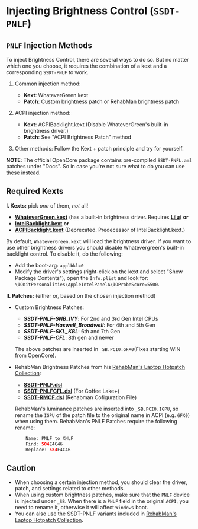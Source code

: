 # Injecting Brightness Control (`SSDT-PNLF`)

## `PNLF` Injection Methods

To inject Brightness Control, there are several ways to do so. But no matter which one you choose, it requires the combination of a kext and a corresponding `SSDT-PNLF` to work.

1. Common injection method:

	- **Kext**: WhateverGreen.kext
	- **Patch**: Custom brightness patch or RehabMan brightness patch

2. ACPI injection method:

	- **Kext**: ACPIBacklight.kext (Disable WhateverGreen's built-in brightness driver.)
	- **Patch**: See "ACPI Brightness Patch" method

3. Other methods: Follow the Kext + patch principle and try for yourself.

**NOTE**: The official OpenCore package contains pre-compiled `SSDT-PNFL.aml` patches under "Docs". So in case you're not sure what to do you can use these instead.

## Required Kexts

**I. Kexts:** pick *one* of them, *not* all!

- [**WhateverGreen.kext**](https://github.com/acidanthera/WhateverGreen/releases) (has a built-in brightness driver. Requires [**Lilu**](https://github.com/acidanthera/Lilu/releases)) **or**
- [**IntelBacklight.kext**](https://bitbucket.org/RehabMan/os-x-intel-backlight/src/master/) **or**
- [**ACPIBacklight.kext**](https://bitbucket.org/RehabMan/os-x-acpi-backlight/src/master/) (Deprecated. Predecessor of IntelBacklight.kext.)

By default, `WhateverGreen.kext` will load the brightness driver. If you want to use other brightness drivers you should disable Whatevergreen's built-in backlight control. To disable it, do the following:

- Add the boot-arg: `applbkl=0`
- Modify the driver's settings (right-click on the kext and select "Show Package Contents"), open the `Info.plist` and look for: `\IOKitPersonalities\AppleIntelPanelA\IOProbeScore=5500`.

**II. Patches:** (either or, based on the chosen injection method)

  - Custom Brightness Patches:

    - ***SSDT-PNLF-SNB_IVY***: For 2nd and 3rd Gen Intel CPUs
    - ***SSDT-PNLF-Haswell_Broadwell***: For 4th and 5th Gen
    - ***SSDT-PNLF-SKL_KBL***: 6th and 7th Gen
    - ***SSDT-PNLF-CFL***: 8th gen and newer

    The above patches are inserted in `_SB.PCI0.GFX0`(Fixes starting WIN from OpenCore).

  - RehabMan Brightness Patches from his [RehabMan's Laptop Hotpatch Collection](https://github.com/RehabMan/OS-X-Clover-Laptop-Config/tree/master/hotpatch):
  
    - [**SSDT-PNLF.dsl**](https://github.com/RehabMan/OS-X-Clover-Laptop-Config/blob/master/hotpatch/SSDT-PNLF.dsl) 
    - [**SSDT-PNLFCFL.dsl**](https://github.com/RehabMan/OS-X-Clover-Laptop-Config/blob/master/hotpatch/SSDT-PNLFCFL.dsl) (For Coffee Lake+)
    - [**SSDT-RMCF.dsl**](https://github.com/RehabMan/OS-X-Clover-Laptop-Config/blob/master/hotpatch/SSDT-RMCF.dsl) (Rehabman Cofiguration File)
  
	RehabMan's luminance patches are inserted into `_SB.PCI0.IGPU`, so rename the `IGPU` of the patch file to the original name in ACPI (e.g. `GFX0`) when using them. RehabMan's PNLF Patches require the following rename:

	```swift
		Name: PNLF to XNLF  
		Find: 504E4C46  
		Replace: 584E4C46
	```

## Caution
- When choosing a certain injection method, you should clear the driver, patch, and settings related to other methods.
- When using custom brightness patches, make sure that the `PNLF` device is injected under `_SB`. When there is a `PNLF` field in the original `ACPI`, you need to rename it, otherwise it will affect `Windows` boot. 
- You can also use the SSDT-PNLF variants included in [RehabMan's Laptop Hotpatch Collection](https://github.com/RehabMan/OS-X-Clover-Laptop-Config/tree/master/hotpatch).
